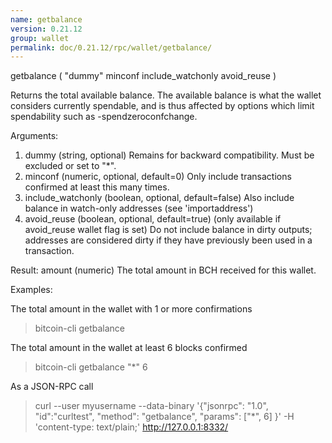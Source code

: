 ```yaml
---
name: getbalance
version: 0.21.12
group: wallet
permalink: doc/0.21.12/rpc/wallet/getbalance/
---
```


getbalance ( "dummy" minconf include_watchonly avoid_reuse )

Returns the total available balance.
The available balance is what the wallet considers currently spendable, and is
thus affected by options which limit spendability such as -spendzeroconfchange.

Arguments:
1. dummy                (string, optional) Remains for backward compatibility. Must be excluded or set to "*".
2. minconf              (numeric, optional, default=0) Only include transactions confirmed at least this many times.
3. include_watchonly    (boolean, optional, default=false) Also include balance in watch-only addresses (see 'importaddress')
4. avoid_reuse          (boolean, optional, default=true) (only available if avoid_reuse wallet flag is set) Do not include balance in dirty outputs; addresses are considered dirty if they have previously been used in a transaction.

Result:
amount              (numeric) The total amount in BCH received for this wallet.

Examples:

The total amount in the wallet with 1 or more confirmations
> bitcoin-cli getbalance 

The total amount in the wallet at least 6 blocks confirmed
> bitcoin-cli getbalance "*" 6

As a JSON-RPC call
> curl --user myusername --data-binary '{"jsonrpc": "1.0", "id":"curltest", "method": "getbalance", "params": ["*", 6] }' -H 'content-type: text/plain;' http://127.0.0.1:8332/


